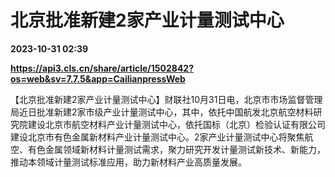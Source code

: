 # 北京批准新建2家产业计量测试中心

**2023-10-31 02:39**

**https://api3.cls.cn/share/article/1502842?os=web&sv=7.7.5&app=CailianpressWeb**

【北京批准新建2家产业计量测试中心】财联社10月31日电，北京市市场监督管理局近日批准新建2家市级产业计量测试中心，其中，依托中国航发北京航空材料研究院建设北京市航空材料产业计量测试中心，依托国标（北京）检验认证有限公司建设北京市有色金属新材料产业计量测试中心。2家产业计量测试中心将聚焦航空、有色金属领域新材料计量测试需求，聚力研究开发计量测试新技术、新能力，推动本领域计量测试标准应用，助力新材料产业高质量发展。